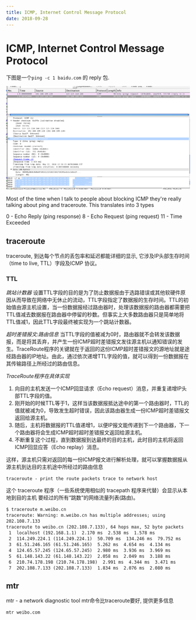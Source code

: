 ```yaml
---
title: ICMP, Internet Control Message Protocol
date: 2018-09-28
---
```

# ICMP, Internet Control Message Protocol
下图是一个`ping -c 1 baidu.com` 的 reply 包.

![protocol-icmp-1.png](/img/protocol-icmp-1.png)

Most of the time when I talk to people about blocking ICMP they're really talking about ping and traceroute. This translates into 3 types

  0 - Echo Reply (ping response)
  8 - Echo Request (ping request)
  11 - Time Exceeded

## traceroute
traceroute, 到达每个节点的丢包率和延迟都能详细的显示, 它涉及IP头部生存时间（time to live, TTL）字段及ICMP 协议。

### TTL
*跳站计数器*
设置TTL字段的目的是为了防止数据报由于选路错误或其他软硬件原因从而导致在网络中无休止的流动，TTL字段指定了数据报的生存时间。TTL的初始值由源主机设置，当一份数据报经过路由器时，处理该数据报的路由器都需要把TTL值减去数据报在路由器中停留的秒数。但事实上大多数路由器只是简单地将TTL值减1，因此TTL字段最终被实现为一个跳站计数器。

*超时差错报文:路由信息*
当TTL字段的值被减为0时，路由器就不会转发该数据报，而是将其丢弃，并产生一份ICMP超时差错报文发往源主机以通知错误的发生。TraceRoute程序的关键就在于返回的这份ICMP超时差错报文的源地址就是途经路由器的IP地址。由此，通过依次递增TTL字段的值，就可以得到一份数据报在其传输路径上所经过的路由信息。

*TraceRoute程序在具体实现*

1. 向目的主机发送一个ICMP回显请求（Echo request）消息，并重复递增IP头部TTL字段的值。
2. 刚开始的时候TTL等于1，这样当该数据报抵达途中的第一个路由器时，TTL的值就被减为0，导致发生超时错误，因此该路由器生成一份ICMP超时差错报文返回给源主机。
3. 随后，主机将数据报的TTL值递增1，以便IP报文能传递到下一个路由器，下一个路由器将会生成ICMP超时超时差错报文返回给源主机。
4. 不断重复这个过程，直到数据报到达最终的目的主机，此时目的主机将返回ICMP回显应答（Echo replay）消息。

这样，源主机只需对返回的每一份ICMP报文进行解析处理，就可以掌握数据报从源主机到达目的主机途中所经过的路由信息

	traceroute - print the route packets trace to network host

这个 traceroute 程序（一些系统使用相似的 tracepath 程序来代替）会显示从本地到目的主机 要经过的所有“跳数”的网络流量列表(路由)。

	$ traceroute m.weibo.cn
	traceroute: Warning: m.weibo.cn has multiple addresses; using 202.108.7.133
	traceroute to weibo.cn (202.108.7.133), 64 hops max, 52 byte packets
	 1  localhost (192.168.1.1)  2.170 ms  2.538 ms  1.578 ms
	 2  114.249.224.1 (114.249.224.1)  50.709 ms  134.246 ms  79.752 ms
	 3  61.51.246.165 (61.51.246.165)  5.262 ms  4.654 ms  4.134 ms
	 4  124.65.57.245 (124.65.57.245)  2.980 ms  3.936 ms  3.969 ms
	 5  61.148.143.22 (61.148.143.22)  2.058 ms  2.049 ms  3.188 ms
	 6  210.74.178.198 (210.74.178.198)  2.991 ms  4.344 ms  3.471 ms
	 7  202.108.7.133 (202.108.7.133)  1.834 ms  2.076 ms  2.080 ms

## mtr
mtr - a network diagnostic tool
mtr命令比traceroute要好, 提供更多信息

	mtr weibo.com